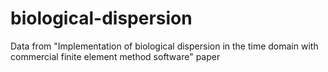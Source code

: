 # biological-dispersion
Data from "Implementation of biological dispersion in the time domain with commercial finite element method software" paper
